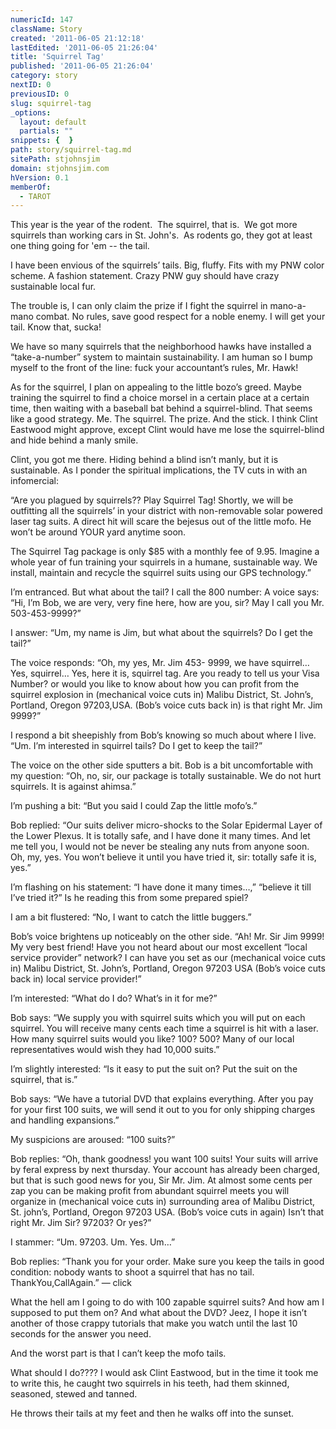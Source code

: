 ```yaml
---
numericId: 147
className: Story
created: '2011-06-05 21:12:18'
lastEdited: '2011-06-05 21:26:04'
title: 'Squirrel Tag'
published: '2011-06-05 21:26:04'
category: story
nextID: 0
previousID: 0
slug: squirrel-tag
_options:
  layout: default
  partials: ""
snippets: {  }
path: story/squirrel-tag.md
sitePath: stjohnsjim
domain: stjohnsjim.com
hVersion: 0.1
memberOf:
  - TAROT
---
```

This year is the year of the rodent. &nbsp;The squirrel, that is. &nbsp;We got more squirrels than working cars in St. John's. &nbsp;As rodents go, they got at least one thing going for 'em -- the tail.

I have been envious of the squirrels&rsquo; tails. Big, fluffy. Fits with my PNW color scheme. A fashion statement. Crazy PNW guy should have crazy sustainable local fur.

The trouble is, I can only claim the prize if I fight the squirrel in mano-a-mano combat. No rules, save good respect for a noble enemy. I will get your tail. Know that, sucka!

We have so many squirrels that the neighborhood hawks have installed a &ldquo;take-a-number&rdquo; system to maintain sustainability. I am human so I bump myself to the front of the line: fuck your accountant&rsquo;s rules, Mr. Hawk!

As for the squirrel, I plan on appealing to the little bozo&rsquo;s greed. Maybe training the squirrel to find a choice morsel in a certain place at a certain time, then waiting with a baseball bat behind a squirrel-blind. That seems like a good strategy. Me. The squirrel. The prize. And the stick. I think Clint Eastwood might approve, except Clint would have me lose the squirrel-blind and hide behind a manly smile.

Clint, you got me there. Hiding behind a blind isn&rsquo;t manly, but it is sustainable. As I ponder the spiritual implications, the TV cuts in with an infomercial:

&ldquo;Are you plagued by squirrels?? Play Squirrel Tag! Shortly, we will be outfitting all the squirrels&rsquo; in your district with non-removable solar powered laser tag suits. A direct hit will scare the bejesus out of the little mofo. He won&rsquo;t be around YOUR yard anytime soon.

The Squirrel Tag package is only $85 with a monthly fee of 9.95. Imagine a whole year of fun training your squirrels in a humane, sustainable way. We install, maintain and recycle the squirrel suits using our GPS technology.&rdquo;

I&rsquo;m entranced. But what about the tail? I call the 800 number: A voice says: &ldquo;Hi, I&rsquo;m Bob, we are very, very fine here, how are you, sir? May I call you Mr. 503-453-9999?&rdquo;

I answer: &ldquo;Um, my name is Jim, but what about the squirrels? Do I get the tail?&rdquo;

The voice responds: &ldquo;Oh, my yes, Mr. Jim 453- 9999, we have squirrel&hellip; Yes, squirrel&hellip; Yes, here it is, squirrel tag. Are you ready to tell us your Visa Number? or would you like to know about how you can profit from the squirrel explosion in (mechanical voice cuts in) Malibu District, St. John&rsquo;s, Portland, Oregon 97203,USA. (Bob&rsquo;s voice cuts back in) is that right Mr. Jim 9999?&rdquo;

I respond a bit sheepishly from Bob&rsquo;s knowing so much about where I live. &ldquo;Um. I&rsquo;m interested in squirrel tails? Do I get to keep the tail?&rdquo;

The voice on the other side sputters a bit. Bob is a bit uncomfortable with my question: &ldquo;Oh, no, sir, our package is totally sustainable. We do not hurt squirrels. It is against ahimsa.&rdquo;

I&rsquo;m pushing a bit: &ldquo;But you said I could Zap the little mofo&rsquo;s.&rdquo;

Bob replied: &ldquo;Our suits deliver micro-shocks to the Solar Epidermal Layer of the Lower Plexus. It is totally safe, and I have done it many times. And let me tell you, I would not be never be stealing any nuts from anyone soon. Oh, my, yes. You won&rsquo;t believe it until you have tried it, sir: totally safe it is, yes.&rdquo;

I&rsquo;m flashing on his statement: &ldquo;I have done it many times&hellip;,&rdquo; &ldquo;believe it till I&rsquo;ve tried it?&rdquo; Is he reading this from some prepared spiel?

I am a bit flustered: &ldquo;No, I want to catch the little buggers.&rdquo;

Bob&rsquo;s voice brightens up noticeably on the other side. &ldquo;Ah! Mr. Sir Jim 9999! My very best friend! Have you not heard about our most excellent &ldquo;local service provider&rdquo; network? I can have you set as our (mechanical voice cuts in) Malibu District, St. John&rsquo;s, Portland, Oregon 97203 USA (Bob&rsquo;s voice cuts back in) local service provider!&rdquo;

I&rsquo;m interested: &ldquo;What do I do? What&rsquo;s in it for me?&rdquo;

Bob says: &ldquo;We supply you with squirrel suits which you will put on each squirrel. You will receive many cents each time a squirrel is hit with a laser. How many squirrel suits would you like? 100? 500? Many of our local representatives would wish they had 10,000 suits.&rdquo;

I&rsquo;m slightly interested: &ldquo;Is it easy to put the suit on? Put the suit on the squirrel, that is.&rdquo;

Bob says: &ldquo;We have a tutorial DVD that explains everything. After you pay for your first 100 suits, we will send it out to you for only shipping charges and handling expansions.&rdquo;

My suspicions are aroused: &ldquo;100 suits?&rdquo;

Bob replies: &ldquo;Oh, thank goodness! you want 100 suits! Your suits will arrive by feral express by next thursday. Your account has already been charged, but that is such good news for you, Sir Mr. Jim. At almost some cents per zap you can be making profit from abundant squirrel meets you will organize in (mechanical voice cuts in) surrounding area of Malibu District, St. john&rsquo;s, Portland, Oregon 97203 USA. (Bob&rsquo;s voice cuts in again) Isn&rsquo;t that right Mr. Jim Sir? 97203? Or yes?&rdquo;

I stammer: &ldquo;Um. 97203. Um. Yes. Um&hellip;&rdquo;

Bob replies: &ldquo;Thank you for your order. Make sure you keep the tails in good condition: nobody wants to shoot a squirrel that has no tail. ThankYou,CallAgain.&rdquo; &mdash; click

What the hell am I going to do with 100 zapable squirrel suits? And how am I supposed to put them on? And what about the DVD? Jeez, I hope it isn&rsquo;t another of those crappy tutorials that make you watch until the last 10 seconds for the answer you need.

And the worst part is that I can&rsquo;t keep the mofo tails.

What should I do???? I would ask Clint Eastwood, but in the time it took me to write this, he caught two squirrels in his teeth, had them skinned, seasoned, stewed and tanned.

He throws their tails at my feet and then he walks off into the sunset.&nbsp;

